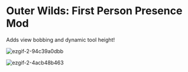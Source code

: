 # Outer Wilds: First Person Presence Mod
Adds view bobbing and dynamic tool height!

![ezgif-2-94c39a0dbb](https://github.com/Owen013/FirstPersonPresence/assets/96493201/7724a86f-9ef3-49d0-ae13-a74b0b4e0dd7)

![ezgif-2-4acb48b463](https://github.com/Owen013/FirstPersonPresence/assets/96493201/b1b919fd-f9f4-4e6a-9452-0694aa4eeb90)
